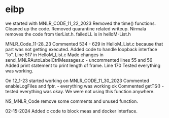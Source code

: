 # eibp
we started with MNLR_CODE_11_22_2023
Removed the time() functions. Cleaned up the code. Removed quarantine related writeup. 
Nirmala removes the code from tierList.h.  failedLL is in helloM-List.h 

MNLR_Code_11-28_23 
Commented 534 - 629 in HelloM_List.c because that part was not getting executed.
Added code to handle loopback interface “lo”. Line 517 in HelloM_List.c
Made changes in send_MNLRAutoLabelCtrlMessages.c - uncommented lines 55 and 56
Added print statement to print length of frame. Line 170
Tested everything was working.

On 12_1-23 started working on 
MNLR_CODE_11_30_2023
Commented enableLogFiles and fptr. - everything was working ok
Commented getTS() - tested everything was okay. We were not using this function anywhere.

NS_MNLR_Code
remove some comments and unused function.

02-15-2024
Added c code to block meas and docker interface. 
